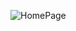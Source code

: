 ![HomePage](https://github.com/Ajwa2/RN-Coffee_shop_app/assets/159885479/160b2475-1811-4972-ae6b-1d850a705ca7)


